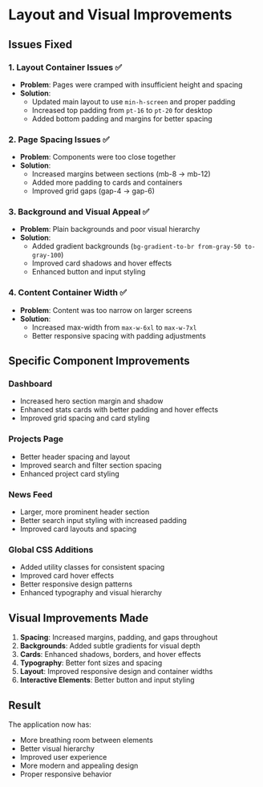 # Layout and Visual Improvements

## Issues Fixed

### 1. Layout Container Issues ✅
- **Problem**: Pages were cramped with insufficient height and spacing
- **Solution**: 
  - Updated main layout to use `min-h-screen` and proper padding
  - Increased top padding from `pt-16` to `pt-20` for desktop
  - Added bottom padding and margins for better spacing

### 2. Page Spacing Issues ✅
- **Problem**: Components were too close together
- **Solution**:
  - Increased margins between sections (mb-8 → mb-12)
  - Added more padding to cards and containers
  - Improved grid gaps (gap-4 → gap-6)

### 3. Background and Visual Appeal ✅
- **Problem**: Plain backgrounds and poor visual hierarchy
- **Solution**:
  - Added gradient backgrounds (`bg-gradient-to-br from-gray-50 to-gray-100`)
  - Improved card shadows and hover effects
  - Enhanced button and input styling

### 4. Content Container Width ✅
- **Problem**: Content was too narrow on larger screens
- **Solution**:
  - Increased max-width from `max-w-6xl` to `max-w-7xl`
  - Better responsive spacing with padding adjustments

## Specific Component Improvements

### Dashboard
- Increased hero section margin and shadow
- Enhanced stats cards with better padding and hover effects
- Improved grid spacing and card styling

### Projects Page
- Better header spacing and layout
- Improved search and filter section spacing
- Enhanced project card styling

### News Feed
- Larger, more prominent header section
- Better search input styling with increased padding
- Improved card layouts and spacing

### Global CSS Additions
- Added utility classes for consistent spacing
- Improved card hover effects
- Better responsive design patterns
- Enhanced typography and visual hierarchy

## Visual Improvements Made

1. **Spacing**: Increased margins, padding, and gaps throughout
2. **Backgrounds**: Added subtle gradients for visual depth
3. **Cards**: Enhanced shadows, borders, and hover effects
4. **Typography**: Better font sizes and spacing
5. **Layout**: Improved responsive design and container widths
6. **Interactive Elements**: Better button and input styling

## Result
The application now has:
- More breathing room between elements
- Better visual hierarchy
- Improved user experience
- More modern and appealing design
- Proper responsive behavior